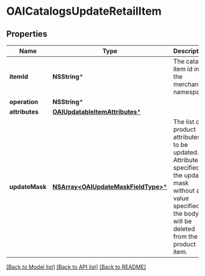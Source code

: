 # OAICatalogsUpdateRetailItem

## Properties
Name | Type | Description | Notes
------------ | ------------- | ------------- | -------------
**itemId** | **NSString*** | The catalog item id in the merchant namespace | 
**operation** | **NSString*** |  | 
**attributes** | [**OAIUpdatableItemAttributes***](OAIUpdatableItemAttributes.md) |  | 
**updateMask** | [**NSArray&lt;OAIUpdateMaskFieldType&gt;***](OAIUpdateMaskFieldType.md) | The list of product attributes to be updated. Attributes specified in the update mask without a value specified in the body will be deleted from the product item. | [optional] 

[[Back to Model list]](../README.md#documentation-for-models) [[Back to API list]](../README.md#documentation-for-api-endpoints) [[Back to README]](../README.md)


